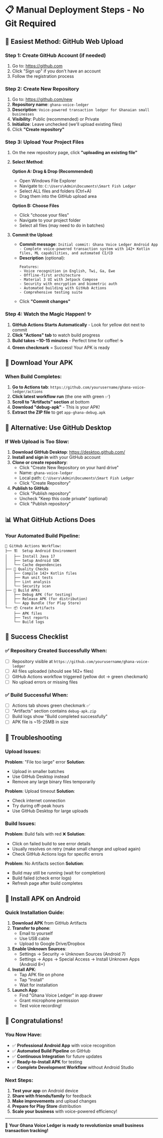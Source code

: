 # 📋 Manual Deployment Steps - No Git Required

## 🎯 **Easiest Method: GitHub Web Upload**

### Step 1: Create GitHub Account (if needed)
1. Go to: https://github.com
2. Click "Sign up" if you don't have an account
3. Follow the registration process

### Step 2: Create New Repository
1. Go to: https://github.com/new
2. **Repository name**: `ghana-voice-ledger`
3. **Description**: `Voice-powered transaction ledger for Ghanaian small businesses`
4. **Visibility**: Public (recommended) or Private
5. **Initialize**: Leave unchecked (we'll upload existing files)
6. Click **"Create repository"**

### Step 3: Upload Your Project Files
1. On the new repository page, click **"uploading an existing file"**
2. **Select Method**:
   
   **Option A: Drag & Drop (Recommended)**
   - Open Windows File Explorer
   - Navigate to: `C:\Users\Admin\Documents\Smart Fish Ledger`
   - Select ALL files and folders (Ctrl+A)
   - Drag them into the GitHub upload area
   
   **Option B: Choose Files**
   - Click "choose your files"
   - Navigate to your project folder
   - Select all files (may need to do in batches)

3. **Commit the Upload**:
   - **Commit message**: `Initial commit: Ghana Voice Ledger Android App - Complete voice-powered transaction system with 142+ Kotlin files, ML capabilities, and automated CI/CD`
   - **Description** (optional): 
     ```
     Features:
     - Voice recognition in English, Twi, Ga, Ewe
     - Offline-first architecture
     - Material 3 UI with Jetpack Compose
     - Security with encryption and biometric auth
     - Automated building with GitHub Actions
     - Comprehensive testing suite
     ```
   - Click **"Commit changes"**

### Step 4: Watch the Magic Happen! ✨
1. **GitHub Actions Starts Automatically** - Look for yellow dot next to commit
2. **Click "Actions" tab** to watch build progress
3. **Build takes ~10-15 minutes** - Perfect time for coffee! ☕
4. **Green checkmark** = Success! Your APK is ready

## 📱 **Download Your APK**

### When Build Completes:
1. **Go to Actions tab**: `https://github.com/yourusername/ghana-voice-ledger/actions`
2. **Click latest workflow run** (the one with green ✅)
3. **Scroll to "Artifacts" section** at bottom
4. **Download "debug-apk"** - This is your APK!
5. **Extract the ZIP file** to get `app-ghana-debug.apk`

## 🔧 **Alternative: Use GitHub Desktop**

### If Web Upload is Too Slow:
1. **Download GitHub Desktop**: https://desktop.github.com/
2. **Install and sign in** with your GitHub account
3. **Clone or create repository**:
   - Click "Create New Repository on your hard drive"
   - Name: `ghana-voice-ledger`
   - Local path: `C:\Users\Admin\Documents\Smart Fish Ledger`
   - Click "Create Repository"
4. **Publish to GitHub**:
   - Click "Publish repository"
   - Uncheck "Keep this code private" (optional)
   - Click "Publish repository"

## 📊 **What GitHub Actions Does**

### Your Automated Build Pipeline:
```
🔄 GitHub Actions Workflow:
├── 🏗️  Setup Android Environment
│   ├── Install Java 17
│   ├── Setup Android SDK
│   └── Cache dependencies
├── 🧪 Quality Checks
│   ├── Compile 142+ Kotlin files
│   ├── Run unit tests
│   ├── Lint analysis
│   └── Security scan
├── 📱 Build APKs
│   ├── Debug APK (for testing)
│   ├── Release APK (for distribution)
│   └── App Bundle (for Play Store)
└── 📦 Create Artifacts
    ├── APK files
    ├── Test reports
    └── Build logs
```

## 🎯 **Success Checklist**

### ✅ Repository Created Successfully When:
- [ ] Repository visible at `https://github.com/yourusername/ghana-voice-ledger`
- [ ] All files uploaded (should see 142+ files)
- [ ] GitHub Actions workflow triggered (yellow dot → green checkmark)
- [ ] No upload errors or missing files

### ✅ Build Successful When:
- [ ] Actions tab shows green checkmark ✅
- [ ] "Artifacts" section contains `debug-apk.zip`
- [ ] Build logs show "Build completed successfully"
- [ ] APK file is ~15-25MB in size

## 🚨 **Troubleshooting**

### Upload Issues:
**Problem**: "File too large" error
**Solution**: 
- Upload in smaller batches
- Use GitHub Desktop instead
- Remove any large binary files temporarily

**Problem**: Upload timeout
**Solution**:
- Check internet connection
- Try during off-peak hours
- Use GitHub Desktop for large uploads

### Build Issues:
**Problem**: Build fails with red ❌
**Solution**:
- Click on failed build to see error details
- Usually resolves on retry (make small change and upload again)
- Check GitHub Actions logs for specific errors

**Problem**: No Artifacts section
**Solution**:
- Build may still be running (wait for completion)
- Build failed (check error logs)
- Refresh page after build completes

## 📱 **Install APK on Android**

### Quick Installation Guide:
1. **Download APK** from GitHub Artifacts
2. **Transfer to phone**:
   - Email to yourself
   - Use USB cable
   - Upload to Google Drive/Dropbox
3. **Enable Unknown Sources**:
   - Settings → Security → Unknown Sources (Android 7)
   - Settings → Apps → Special Access → Install Unknown Apps (Android 8+)
4. **Install APK**:
   - Tap APK file on phone
   - Tap "Install"
   - Wait for installation
5. **Launch App**:
   - Find "Ghana Voice Ledger" in app drawer
   - Grant microphone permission
   - Test voice recording!

## 🎉 **Congratulations!**

### You Now Have:
- ✅ **Professional Android App** with voice recognition
- ✅ **Automated Build Pipeline** on GitHub
- ✅ **Continuous Integration** for future updates
- ✅ **Ready-to-Install APK** for testing
- ✅ **Complete Development Workflow** without Android Studio

### Next Steps:
1. **Test your app** on Android device
2. **Share with friends/family** for feedback
3. **Make improvements** and upload changes
4. **Prepare for Play Store** distribution
5. **Scale your business** with voice-powered efficiency!

---

🚀 **Your Ghana Voice Ledger is ready to revolutionize small business transaction tracking!**